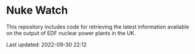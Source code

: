 # Nuke Watch

This repository includes code for retrieving the latest information available on the output of EDF nuclear power plants in the UK.

Last updated: 2022-09-30 22:12